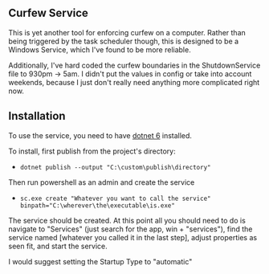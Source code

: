## Curfew Service
This is yet another tool for enforcing curfew on a computer. Rather than being triggered by the task scheduler though, this is designed to be a Windows Service, which I've found to be more reliable.

Additionally, I've hard coded the curfew boundaries in the ShutdownService file to 930pm -> 5am. I didn't put the values in config or take into account weekends, because I just don't really need anything more complicated right now.

## Installation
To use the service, you need to have [dotnet 6](https://dotnet.microsoft.com/en-us/download/dotnet/6.0) installed.

To install, first publish from the project's directory:
- ```dotnet publish --output "C:\custom\publish\directory"```  
  
Then run powershell as an admin and create the service
- ```sc.exe create "Whatever you want to call the service" binpath="C:\wherever\the\executable\is.exe"```

The service should be created. At this point all you should need to do is navigate to "Services" (just search for the app, win + "services"), find the service named [whatever you called it in the last step], adjust properties as seen fit, and start the service.

I would suggest setting the Startup Type to "automatic"
